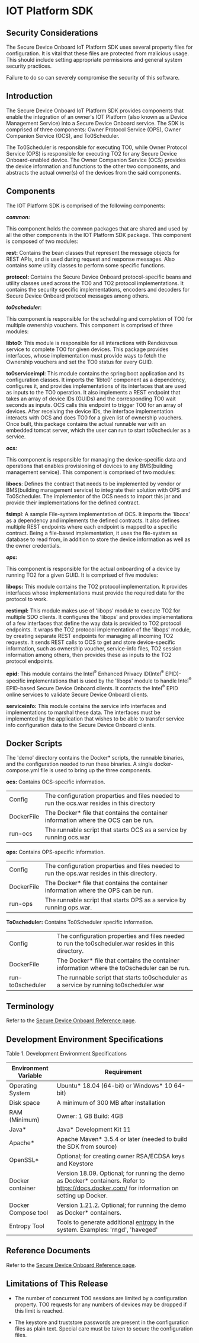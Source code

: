 IOT Platform SDK
================

Security Considerations
-----------------------

The Secure Device Onboard IoT Platform SDK uses several property files for configuration. It is vital that these files are protected from malicious usage. This should include setting appropriate permissions and general system security practices.

Failure to do so can severely compromise the security of this software.

Introduction
------------

The Secure Device Onboard IoT Platform SDK provides components that enable the integration of an owner's IOT Platform (also known as a Device Management Service) into a Secure Device Onboard service.  The SDK is comprised of three components: Owner Protocol Service (OPS), Owner Companion Service (OCS), and To0Scheduler.

The To0Scheduler is responsible for executing TO0, while Owner Protocol Service (OPS) is responsible for executing TO2 for any Secure Device Onboard-enabled device. The Owner Companion Service (OCS) provides the device information and functions to the other two components, and abstracts the actual owner(s) of the devices from the said components.

Components
----------

The IOT Platform SDK is comprised of the following components:

***common:***

This component holds the common packages that are shared and used by all the other components in the IOT Platform SDK package.  This component is composed of two modules:

**rest:** Contains the bean classes that represent the message objects for REST APIs, and is used during request and response messages. Also contains some utility classes to perform some specific functions.

**protocol:** Contains the Secure Device Onboard protocol-specific beans and utility classes used across the TO0 and TO2 protocol implementations. It contains the security specific implementations, encoders and decoders for Secure Device Onboard protocol messages among others.

***to0scheduler***:

This component is responsible for the scheduling and completion of TO0 for multiple ownership vouchers. This component is comprised of three modules:

**libto0**: This module is responsible for all interactions with Rendezvous service to complete TO0 for given devices. This package provides interfaces, whose implementation must provide ways to fetch the Ownership vouchers and set the TO0 status for every GUID.

**to0serviceimpl**: This module contains the spring boot application and its configuration classes. It imports the 'libto0' component as a dependency, configures it, and provides implementations of its interfaces that are used as inputs to the TO0 operation. It also implements a REST endpoint that takes an array of device IDs (GUIDs) and the corresponding TO0 wait seconds as inputs. OCS calls this endpoint to trigger TO0 for an array of devices. After receiving the device IDs, the interface implementation interacts with OCS and does TO0 for a given list of ownership vouchers. Once built, this package contains the actual runnable war with an embedded tomcat server, which the user can run to start to0scheduler as a service.

***ocs:***

This component is responsible for managing the device-specific data and operations that enables provisioning of devices to any BMS(building management service). This component is comprised of two modules:

**libocs**: Defines the contract that needs to be implemented by vendor or BMS(building management service) to integrate their solution with OPS and To0Scheduler. The implementor of the OCS needs to import this jar and provide their implementations for the defined contract.

**fsimpl**: A sample File-system implementation of OCS. It imports the 'libocs' as a dependency and implements the defined contracts. It also defines multiple REST endpoints where each endpoint is mapped to a specific contract. Being a file-based implementation, it uses the file-system as database to read from, in addition to store the device information as well as the owner credentials.

***ops:***

This component is responsible for the actual onboarding of a device by running TO2 for a given GUID. It is comprised of five modules:

**libops:** This module contains the TO2 protocol implementation. It provides interfaces whose implementations must provide the required data for the protocol to work.

**restimpl:** This module makes use of 'libops' module to execute TO2 for multiple SDO clients. It configures the 'libops' and provides implementations of a few interfaces that define the way data is provided to TO2 protocol endpoints. It wraps the TO2 protocol implementation of the 'libops' module, by creating separate REST endpoints for managing all incoming TO2 requests. It sends REST calls to OCS to get and store device-specific information, such as ownership voucher, service-info files, TO2 session information among others, then provides these as inputs to the TO2 protocol endpoints.

**epid:** This module contains the Intel<sup>®</sup> Enhanced Privacy ID(Intel<sup>®</sup> EPID)-specific implementations that is used by the 'libops' module to handle Intel<sup>®</sup> EPID-based Secure Device Onboard clients. It contacts the Intel<sup>®</sup> EPID online services to validate Secure Device Onboard clients.

**serviceinfo:** This module contains the service info interfaces and implementations to marshal these data. The interfaces must be implemented by the application that wishes to be able to transfer service info configuration data to the Secure Device Onboard clients.

## Docker Scripts

The 'demo' directory contains the Docker\* scripts, the runnable binaries, and the configuration needed to run these binaries. A single docker-compose.yml file is used to bring up the three components.

**ocs:** Contains OCS-specific information.


|||
|---|---
Config     | The configuration properties and files needed to run the ocs.war resides in this directory |
DockerFile | The Docker* file that contains the container information where the OCS can be run. |
run-ocs    | The runnable script that starts OCS as a service by running ocs.war |

**ops:** Contains OPS-specific information.

|||
|---|---
Config     | The configuration properties and files needed to run the ops.war resides in this directory.
DockerFile | The Docker* file that contains the container information where the OPS can be run.
run-ops    | The runnable script that starts OPS as a service by running ops.war.

**To0scheduler:** Contains To0Scheduler specific information.

|||
|------|---
Config          |           The configuration properties and files needed to run the to0scheduler.war resides in this directory.
DockerFile      |         The Docker* file that contains the container information where the to0scheduler can be run.
run-to0scheduler|   The runnable script that starts to0scheduler as a service by running to0scheduler.war

Terminology
-----------

Refer to the [Secure Device Onboard Reference page](../reference.md#terminology).

Development Environment Specifications
--------------------------------------

Table 1. Development Environment Specifications

| Environment Variable | Requirement
|----------------------|------------
| Operating System     | Ubuntu\* 18.04 (64-bit) or Windows\* 10 64-bit)
| Disk space           | A minimum of 300 MB after installation
| RAM (Minimum)        | Owner: 1 GB  Build: 4GB
| Java\*               | Java* Development Kit 11
| Apache\*             | Apache Maven\* 3.5.4 or later (needed to build the SDK from source)
| OpenSSL\*            | Optional; for creating owner RSA/ECDSA keys and Keystore
| Docker container     | Version 18.09. Optional; for running the demo as Docker* containers.  Refer to <https://docs.docker.com/> for information on setting up Docker.                          |
| Docker Compose tool  | Version 1.21.2. Optional; for running the demo as Docker* containers.                      |
| Entropy Tool         | Tools to generate additional [entropy](<https://en.wikipedia.org/wiki/Entropy_(computing)>) in the system. Examples: 'rngd', 'haveged'      |

Reference Documents
-------------------

Refer to the [Secure Device Onboard Reference page](../reference.md#project-documentation).

Limitations of This Release
---------------------------

- The number of concurrent TO0 sessions are limited by a configuration property. TO0 requests for any numbers of devices may be dropped if this limit is reached.

- The keystore and truststore passwords are present in the configuration files as plain text. Special care must be taken to secure the configuration files.